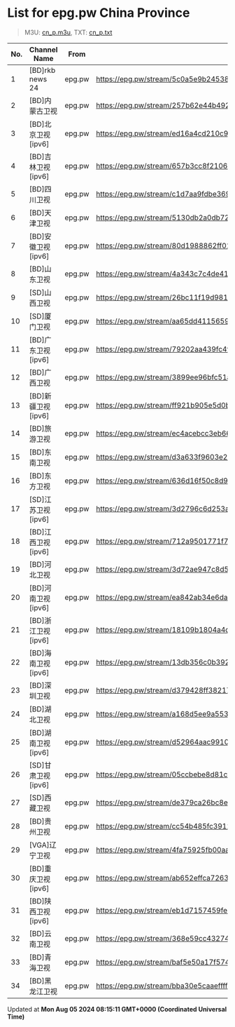 # List for **epg.pw China Province**

> M3U: [cn_p.m3u](/cn_p.m3u), TXT: [cn_p.txt](/txt/cn_p.txt)

| No. | Channel Name | From | Source |
| --- | ------------ | ---- | ------ |
| 1 | [BD]rkb news 24 | epg.pw | <https://epg.pw/stream/5c0a5e9b24538982f2adc32190019a57ce3b22128142d163af46657413602453.m3u8> |
| 2 | [BD]内蒙古卫视 | epg.pw | <https://epg.pw/stream/257b62e44b49294fba69f1d5689725632ae7d24594234533f23ee7cc1cc49c63.m3u8> |
| 3 | [BD]北京卫视[ipv6] | epg.pw | <https://epg.pw/stream/ed16a4cd210c9f9d6204ddc6fb5def63a1c54b60114fb61679e61363edea068b.m3u8> |
| 4 | [BD]吉林卫视[ipv6] | epg.pw | <https://epg.pw/stream/657b3cc8f2106d0e0b52d0bc7f0e15db544b37b3e86bf5f486f351b9db61fa2e.m3u8> |
| 5 | [BD]四川卫视 | epg.pw | <https://epg.pw/stream/c1d7aa9fdbe369ae7c3242d0dade547b7987e1e37e7e2098a45e794c3296f862.ctv> |
| 6 | [BD]天津卫视 | epg.pw | <https://epg.pw/stream/5130db2a0db7213cccda6a66743eccb8ca7db6b5b8c54e87636fdd0b694ce979.ctv> |
| 7 | [BD]安徽卫视[ipv6] | epg.pw | <https://epg.pw/stream/80d1988862ff0162fdab6745b126a3a69d563855cbc5df750cd96b6424ea16a1.m3u8> |
| 8 | [BD]山东卫视 | epg.pw | <https://epg.pw/stream/4a343c7c4de4157d46c357cae28382364d74d1884942cf09bd212bfce4beeb7b.m3u8> |
| 9 | [SD]山西卫视 | epg.pw | <https://epg.pw/stream/26bc11f19d981a15cde7badbe86ce9030af5cb1f8a4bf8c8e454c2b11e14f962.m3u8> |
| 10 | [SD]厦门卫视 | epg.pw | <https://epg.pw/stream/aa65dd411565991ace44f9e5934bd018fdd52122e052d471a363b6ee839e1079.m3u8> |
| 11 | [BD]广东卫视[ipv6] | epg.pw | <https://epg.pw/stream/79202aa439fc4fb94a8304f8608737f7cff1626f2b42aa6d5552ecfc2bcacbaf.m3u8> |
| 12 | [BD]广西卫视 | epg.pw | <https://epg.pw/stream/3899ee96bfc51a8e53baa9d48c86b9b9a52907112fffcb33e94df2c05cc02d3c.m3u8> |
| 13 | [BD]新疆卫视[ipv6] | epg.pw | <https://epg.pw/stream/ff921b905e5d0b1628a06f833e0de3632ce26572350b4c077f113e171d27bffe.m3u8> |
| 14 | [BD]旅游卫视 | epg.pw | <https://epg.pw/stream/ec4acebcc3eb66ea9f23a8f9024848115d27c6d85681b6142fe5b7359851b2bb.m3u8> |
| 15 | [BD]东南卫视 | epg.pw | <https://epg.pw/stream/d3a633f9603e282ecb78c53b3220a5cc6d4ae302a789711407a0794bc0c79c00.m3u8> |
| 16 | [BD]东方卫视 | epg.pw | <https://epg.pw/stream/636d16f50c8d96b05c6c11994cc91e361e669419cee31b183d4568b76f288d08.ctv> |
| 17 | [SD]江苏卫视[ipv6] | epg.pw | <https://epg.pw/stream/3d2796c6d253a8ce33491f776f534920256a756f0201e24e9d25b4c404ec2daa.m3u8> |
| 18 | [BD]江西卫视[ipv6] | epg.pw | <https://epg.pw/stream/712a9501771f77767d38d69d884e87056ee0cb44e57bb3f4e75f50d3d0ab05fb.m3u8> |
| 19 | [BD]河北卫视 | epg.pw | <https://epg.pw/stream/3d72ae947c8d574411b9d26bc49ef1b6e8c2c5bf3a55c97df0b37f0af5080a99.m3u8> |
| 20 | [BD]河南卫视[ipv6] | epg.pw | <https://epg.pw/stream/ea842ab34e6da31e0eae5bd8be6c4b7d67f0b0c214efaca7ff2c5a1718f7fe55.m3u8> |
| 21 | [BD]浙江卫视[ipv6] | epg.pw | <https://epg.pw/stream/18109b1804a4d4c8acd2a83f3256b7495a047d7f5cf918ef92febd030933bfc2.m3u8> |
| 22 | [BD]海南卫视[ipv6] | epg.pw | <https://epg.pw/stream/13db356c0b392d00d91868541b8e5b62ef81bc91f1ab1f35444739650b5b1420.m3u8> |
| 23 | [BD]深圳卫视 | epg.pw | <https://epg.pw/stream/d379428ff38217ba5212dcd1949647ac1e4382f306b14a380bf60b7b056b4a2b.m3u8> |
| 24 | [BD]湖北卫视 | epg.pw | <https://epg.pw/stream/a168d5ee9a5535ed5d363fe5b921fc96b8e59faeb98d0a1780505ad1384b0a00.m3u8> |
| 25 | [BD]湖南卫视[ipv6] | epg.pw | <https://epg.pw/stream/d52964aac9910bfbdd885e0138b82fe305407bea3bb18b1f38f97190e60ec9b5.m3u8> |
| 26 | [SD]甘肃卫视[ipv6] | epg.pw | <https://epg.pw/stream/05ccbebe8d81cf91ecf4347845f6f0b42fed4bab4071195b0a4f735a80c386bd.m3u8> |
| 27 | [SD]西藏卫视 | epg.pw | <https://epg.pw/stream/de379ca26bc8e110b63a57f9d4b17db2fdb54047b99679d4c5434d1330b3d0d9.m3u8> |
| 28 | [BD]贵州卫视 | epg.pw | <https://epg.pw/stream/cc54b485fc3912265c9dbb24fe2b6d1ba2b65412d0ff45b904bc4d53ea02bf67.ctv> |
| 29 | [VGA]辽宁卫视 | epg.pw | <https://epg.pw/stream/4fa75925fb00aa051c6819346628eb0cd8bafd14f8231c9166b8a5209111db07.m3u8> |
| 30 | [BD]重庆卫视[ipv6] | epg.pw | <https://epg.pw/stream/ab652effca726310b82c8a321edfa861029f896ef612cbed788dd4c907c075aa.m3u8> |
| 31 | [BD]陕西卫视[ipv6] | epg.pw | <https://epg.pw/stream/eb1d7157459fe4c37bbfad23252b85ab628f4e3d14d81aea7b4a014d2658ae41.m3u8> |
| 32 | [BD]云南卫视 | epg.pw | <https://epg.pw/stream/368e59cc43274d4c5380dfd940d1f40ee03a4b9cb5b1648b01c42b47f2516d8b.ctv> |
| 33 | [BD]青海卫视 | epg.pw | <https://epg.pw/stream/baf5e50a17f574f86c96810d5d2eebbbc3570ca5f5a35d953837040845c89726.ctv> |
| 34 | [BD]黑龙江卫视 | epg.pw | <https://epg.pw/stream/bba30e5caaeffff57cecd7e3145d77937bb135028de2be19ffe2f644858124ca.m3u8> |

Updated at **Mon Aug 05 2024 08:15:11 GMT+0000 (Coordinated Universal Time)**
